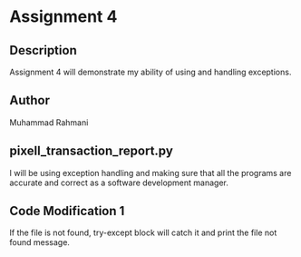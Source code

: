 # Assignment 4

## Description

Assignment 4 will demonstrate my ability of using and handling exceptions.

## Author

Muhammad Rahmani

## pixell_transaction_report.py

I will be using exception handling and making sure that all the programs
are accurate and correct as a software development manager.

## Code Modification 1

If the file is not found, try-except block will catch it and print
the file not found message.